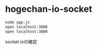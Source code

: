 # hogechan-io-socket

```.bash
node app.js
open localhost:3000
open localhost:3000
```

socket.ioの確認
